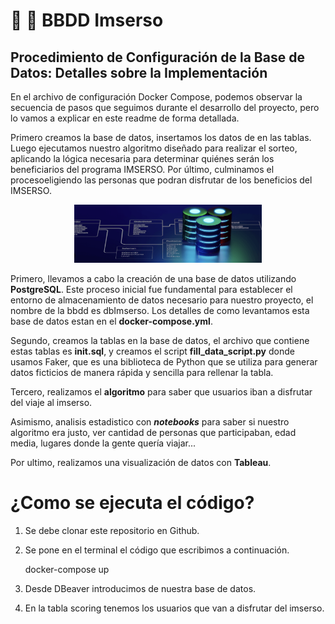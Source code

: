 
# :older_woman: 🧓 BBDD Imserso 


## Procedimiento de Configuración de la Base de Datos: Detalles sobre la Implementación


En el archivo de configuración Docker Compose, podemos observar la secuencia de pasos que seguimos durante el desarrollo del proyecto, pero lo vamos a explicar en este readme de forma detallada.

Primero creamos la base de datos, insertamos los datos de en las tablas. Luego ejecutamos nuestro algoritmo diseñado para realizar el sorteo, aplicando la lógica necesaria para determinar quiénes serán los beneficiarios del programa IMSERSO. Por último, culminamos el procesoeligiendo las personas que podran disfrutar de los beneficios del IMSERSO.


<p align="center">
    <img src="imagenes/bbdd2.png" alt="Texto alternativo" width="300"/>
</p>

Primero, llevamos a cabo la creación de una base de datos utilizando **PostgreSQL**. Este proceso inicial fue fundamental para establecer el entorno de almacenamiento de datos necesario para nuestro proyecto, el nombre de la bbdd es dbImserso. Los detalles de como levantamos esta base de datos estan en el **docker-compose.yml**.

Segundo, creamos la tablas en la base de datos, el archivo que contiene estas tablas es **init.sql**, y creamos el script **fill_data_script.py** donde usamos Faker, que es una biblioteca de Python que se utiliza para generar datos ficticios de manera rápida y sencilla para rellenar la tabla. 

Tercero, realizamos el **algoritmo** para saber que usuarios iban a disfrutar del viaje al imserso. 

Asimismo, analisis estadistico con ***notebooks*** para saber si nuestro algoritmo era justo, ver cantidad de personas que participaban, edad media, lugares donde la gente quería viajar...

Por ultimo, realizamos una visualización de datos con **Tableau**.



# ¿Como se ejecuta el código?
 
1. Se debe clonar este repositorio en Github. 

2. Se pone en el terminal el código que escribimos a continuación.
   
   docker-compose up

3. Desde DBeaver introducimos de nuestra base de datos.

4. En la tabla scoring tenemos los usuarios que van a disfrutar del imserso.



